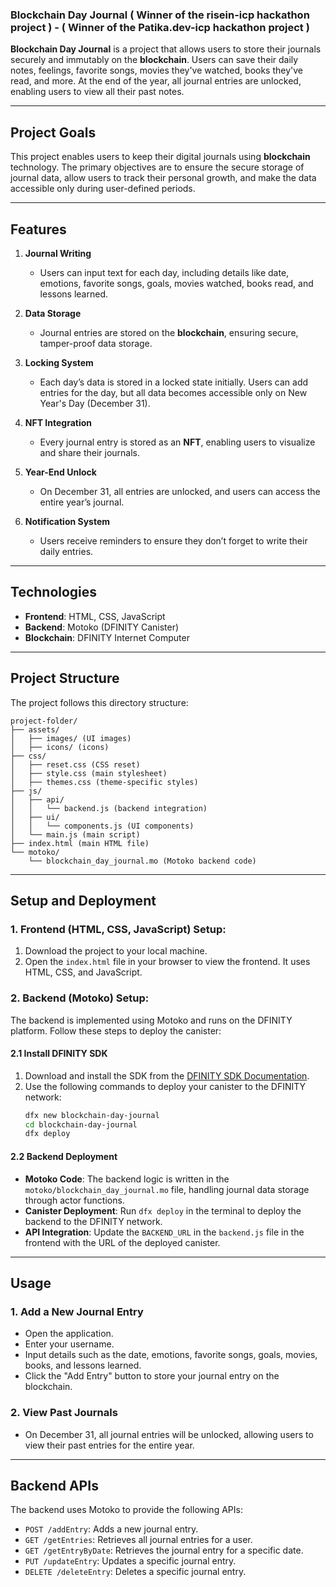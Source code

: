### Blockchain Day Journal  ( Winner of the risein-icp hackathon project ) - ( Winner of the Patika.dev-icp hackathon project )

**Blockchain Day Journal** is a project that allows users to store their journals securely and immutably on the **blockchain**. Users can save their daily notes, feelings, favorite songs, movies they've watched, books they've read, and more. At the end of the year, all journal entries are unlocked, enabling users to view all their past notes.

---

## **Project Goals**

This project enables users to keep their digital journals using **blockchain** technology. The primary objectives are to ensure the secure storage of journal data, allow users to track their personal growth, and make the data accessible only during user-defined periods.

---

## **Features**

1. **Journal Writing**
   - Users can input text for each day, including details like date, emotions, favorite songs, goals, movies watched, books read, and lessons learned.
   
2. **Data Storage**
   - Journal entries are stored on the **blockchain**, ensuring secure, tamper-proof data storage.

3. **Locking System**
   - Each day’s data is stored in a locked state initially. Users can add entries for the day, but all data becomes accessible only on New Year's Day (December 31).

4. **NFT Integration**
   - Every journal entry is stored as an **NFT**, enabling users to visualize and share their journals.

5. **Year-End Unlock**
   - On December 31, all entries are unlocked, and users can access the entire year’s journal.

6. **Notification System**
   - Users receive reminders to ensure they don’t forget to write their daily entries.

---

## **Technologies**

- **Frontend**: HTML, CSS, JavaScript
- **Backend**: Motoko (DFINITY Canister)
- **Blockchain**: DFINITY Internet Computer

---

## **Project Structure**

The project follows this directory structure:

```
project-folder/
├── assets/
│   ├── images/ (UI images)
│   ├── icons/ (icons)
├── css/
│   ├── reset.css (CSS reset)
│   ├── style.css (main stylesheet)
│   ├── themes.css (theme-specific styles)
├── js/
│   ├── api/
│   │   └── backend.js (backend integration)
│   ├── ui/
│   │   └── components.js (UI components)
│   └── main.js (main script)
├── index.html (main HTML file)
└── motoko/
    └── blockchain_day_journal.mo (Motoko backend code)
```

---

## **Setup and Deployment**

### 1. **Frontend (HTML, CSS, JavaScript) Setup:**

1. Download the project to your local machine.
2. Open the `index.html` file in your browser to view the frontend. It uses HTML, CSS, and JavaScript.

### 2. **Backend (Motoko) Setup:**

The backend is implemented using Motoko and runs on the DFINITY platform. Follow these steps to deploy the canister:

#### 2.1 Install DFINITY SDK

1. Download and install the SDK from the [DFINITY SDK Documentation](https://sdk.dfinity.org/docs/index.html).
2. Use the following commands to deploy your canister to the DFINITY network:
   ```bash
   dfx new blockchain-day-journal
   cd blockchain-day-journal
   dfx deploy
   ```

#### 2.2 Backend Deployment

- **Motoko Code**: The backend logic is written in the `motoko/blockchain_day_journal.mo` file, handling journal data storage through actor functions.
- **Canister Deployment**: Run `dfx deploy` in the terminal to deploy the backend to the DFINITY network.
- **API Integration**: Update the `BACKEND_URL` in the `backend.js` file in the frontend with the URL of the deployed canister.

---

## **Usage**

### 1. **Add a New Journal Entry**

- Open the application.
- Enter your username.
- Input details such as the date, emotions, favorite songs, goals, movies, books, and lessons learned.
- Click the "Add Entry" button to store your journal entry on the blockchain.

### 2. **View Past Journals**

- On December 31, all journal entries will be unlocked, allowing users to view their past entries for the entire year.

---

## **Backend APIs**

The backend uses Motoko to provide the following APIs:

- `POST /addEntry`: Adds a new journal entry.
- `GET /getEntries`: Retrieves all journal entries for a user.
- `GET /getEntryByDate`: Retrieves the journal entry for a specific date.
- `PUT /updateEntry`: Updates a specific journal entry.
- `DELETE /deleteEntry`: Deletes a specific journal entry. 
